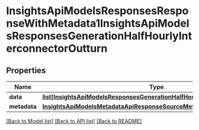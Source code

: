 # InsightsApiModelsResponsesResponseWithMetadata1InsightsApiModelsResponsesGenerationHalfHourlyInterconnectorOutturn

## Properties
Name | Type | Description | Notes
------------ | ------------- | ------------- | -------------
**data** | [**list[InsightsApiModelsResponsesGenerationHalfHourlyInterconnectorOutturn]**](InsightsApiModelsResponsesGenerationHalfHourlyInterconnectorOutturn.md) |  | [optional] 
**metadata** | [**InsightsApiModelsMetadataApiResponseSourceMetadata**](InsightsApiModelsMetadataApiResponseSourceMetadata.md) |  | [optional] 

[[Back to Model list]](../README.md#documentation-for-models) [[Back to API list]](../README.md#documentation-for-api-endpoints) [[Back to README]](../README.md)

